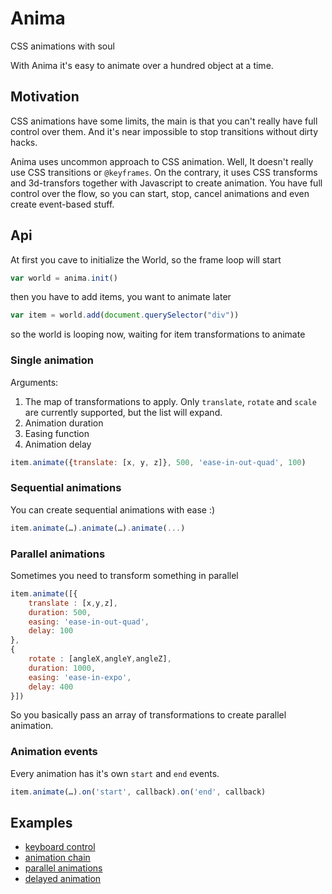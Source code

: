 # Anima
CSS animations with soul

With Anima it's easy to animate over a hundred object at a time.

## Motivation
CSS animations have some limits, the main is that you can't really have full control over them. And it's near impossible to stop transitions without dirty hacks.

Anima uses uncommon approach to CSS animation. Well, It doesn't really use CSS transitions or `@keyframes`. On the contrary, it uses CSS transforms and 3d-transfors together with Javascript to create animation. You have full control over the flow, so you can start, stop, cancel animations and even create event-based stuff.

## Api
At first you cave to initialize the World, so the frame loop will start

```js
var world = anima.init()
```

then you have to add items, you want to animate later

```js
var item = world.add(document.querySelector("div"))
```
so the world is looping now, waiting for item transformations to animate

### Single animation
Arguments:
1. The map of transformations to apply. Only `translate`, `rotate` and `scale` are currently supported, but the list will expand.
2. Animation duration
3. Easing function
4. Animation delay
```js
item.animate({translate: [x, y, z]}, 500, 'ease-in-out-quad', 100)
```

### Sequential animations
You can create sequential animations with ease :)
```js
item.animate(…).animate(…).animate(...)
```

### Parallel animations
Sometimes you need to transform something in parallel
```js
item.animate([{
	translate : [x,y,z],
	duration: 500,
	easing: 'ease-in-out-quad',
	delay: 100
},
{
	rotate : [angleX,angleY,angleZ],
	duration: 1000,
	easing: 'ease-in-expo',
	delay: 400
}])
```
So you basically pass an array of transformations to create parallel animation.

### Animation events
Every animation has it's own `start` and `end` events.
```js
item.animate(…).on('start', callback).on('end', callback)
```

## Examples
- [keyboard control](anima/blob/master/example/keyboard.html)
- [animation chain](anima/blob/master/example/bounce.html)
- [parallel animations](anima/blob/master/example/parallel.html)
- [delayed animation](anima/blob/master/example/delay.html)
